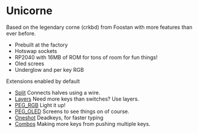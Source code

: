 # Unicorne

Based on the legendary corne (crkbd) from Foostan with more features than ever before.

- Prebuilt at the factory
- Hotswap sockets
- RP2040 with 16MB of ROM for tons of room for fun things!
- Oled screes
- Underglow and per key RGB

Extensions enabled by default  
- [Split](/docs/en/split.md) Connects halves using a wire.
- [Layers](/docs/en/layers.md) Need more keys than switches? Use layers.
- [PEG_RGB](/docs/en/peg_rgb_matrix.md) Light it up!
- [PEG_OLED](/docs/en/peg_oled_display.md) Screens to see things on of course.
- [Oneshot](/docs/en/oneshot.md) Deadkeys, for faster typing
- [Combos](/docs/en/combos) Making more keys from pushing multiple keys.
